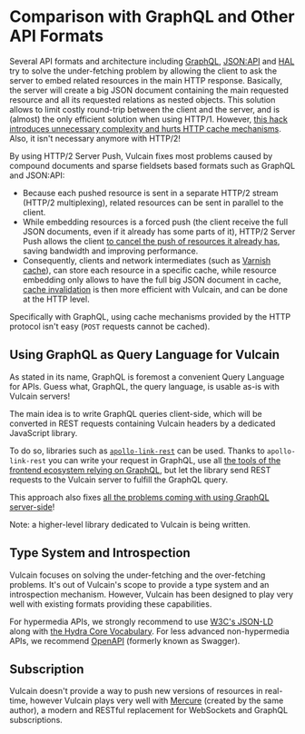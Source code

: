 # Comparison with GraphQL and Other API Formats

Several API formats and architecture including [GraphQL](https://graphql.org/), [JSON:API](https://api-platform.com/docs/core/serialization/#embedding-relations) and [HAL](https://tools.ietf.org/html/draft-kelly-json-hal) try to solve the under-fetching problem by allowing the client to ask the server to embed related resources in the main HTTP response. Basically, the server will create a big JSON document containing the main requested resource and all its requested relations as nested objects. This solution allows to limit costly round-trip between the client and the server, and is (almost) the only efficient solution when using HTTP/1. However, [this hack introduces unnecessary complexity and hurts HTTP cache mechanisms](https://apisyouwonthate.com/blog/lets-stop-building-apis-around-a-network-hack). Also, it isn't necessary anymore with HTTP/2!

By using HTTP/2 Server Push, Vulcain fixes most problems caused by compound documents and sparse fieldsets based formats such as GraphQL and JSON:API:

* Because each pushed resource is sent in a separate HTTP/2 stream (HTTP/2 multiplexing), related resources can be sent in parallel to the client.
* While embedding resources is a forced push (the client receive the full JSON documents, even if it already has some parts of it), HTTP/2 Server Push allows the client [to cancel the push of resources it already has](cache.md), saving bandwidth and improving performance.
* Consequently, clients and network intermediates (such as [Varnish cache](cache.md)), can store each resource in a specific cache, while resource embedding only allows to have the full big JSON document in cache, [cache invalidation](https://en.wikipedia.org/wiki/Cache_invalidation) is then more efficient with Vulcain, and can be done at the HTTP level.

Specifically with GraphQL, using cache mechanisms provided by the HTTP protocol isn't easy (`POST` requests cannot be cached).

## Using GraphQL as Query Language for Vulcain

As stated in its name, GraphQL is foremost a convenient Query Language for APIs.
Guess what, GraphQL, the query language, is usable as-is with Vulcain servers!

The main idea is to write GraphQL queries client-side, which will be converted in REST requests containing Vulcain headers by a dedicated JavaScript library.

To do so, libraries such as [`apollo-link-rest`](https://www.apollographql.com/docs/link/links/rest/) can be used.
Thanks to `apollo-link-rest` you can write your request in GraphQL, use all [the tools of the frontend ecosystem relying on GraphQL](https://github.com/chentsulin/awesome-graphql#clients), but let the library send REST requests to the Vulcain server to fulfill the GraphQL query.

This approach also fixes [all the problems coming with using GraphQL server-side](https://dunglas.dev/2018/03/symfonylive-paris-slides-rest-vs-graphql-illustrated-examples-with-the-api-platform-framework/)!

Note: a higher-level library dedicated to Vulcain is being written.

## Type System and Introspection

Vulcain focuses on solving the under-fetching and the over-fetching problems. It's out of Vulcain's scope to provide a type system and an introspection mechanism.
However, Vulcain has been designed to play very well with existing formats providing these capabilities.

For hypermedia APIs, we strongly recommend to use [W3C's JSON-LD](https://json-ld.org/spec/latest/json-ld-api-best-practices/) along with [the Hydra Core Vocabulary](http://www.hydra-cg.com/). For less advanced non-hypermedia APIs, we recommend [OpenAPI](https://www.openapis.org/) (formerly known as Swagger).

## Subscription

Vulcain doesn't provide a way to push new versions of resources in real-time, however Vulcain plays very well with [Mercure](https://mercure.rocks) (created by the same author), a modern and RESTful replacement for WebSockets and GraphQL subscriptions.
